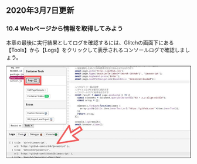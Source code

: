 ## 2020年3月7日更新

### 10.4 Webページから情報を取得してみよう

本章の最後に実行結果としてログを確認するには、Glitchの画面下にある【Tools】から【Logs】をクリックして表示されるコンソールログで確認しましょう。

![](https://github.com/webhacck/techbooks/blob/master/books-that-play-javascript-thoroughly/chapter8/image/1.jpg)
